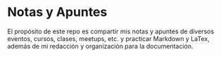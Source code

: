 # Notas y Apuntes



El propósito de este repo es compartir mis notas y apuntes de diversos eventos, cursos, clases, meetups, etc. y practicar Markdown y LaTex, además de mi redacción y organización para la documentación.